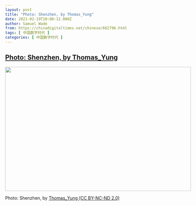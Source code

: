 ```yaml
---
layout: post
title: "Photo: Shenzhen, by Thomas_Yung"
date: 2021-02-19T20:00:12.000Z
author: Samuel Wade
from: https://chinadigitaltimes.net/chinese/662796.html
tags: [ 中国数字时代 ]
categories: [ 中国数字时代 ]
---
```

<!--1613764812000-->
[Photo: Shenzhen, by Thomas_Yung](https://chinadigitaltimes.net/chinese/662796.html)
------

<div>
<div id="attachment_662797" style="width: 610px" class="wp-caption aligncenter"><img aria-describedby="caption-attachment-662797" src="https://chinadigitaltimes.net/chinese/wp-content/blogs.dir/4/files/2021/02/50583766487_22ac1e7a67_c.jpg" alt="" width="600" height="400" class="size-full wp-image-662797" srcset="https://chinadigitaltimes.net/chinese/files/2021/02/50583766487_22ac1e7a67_c.jpg 600w, https://chinadigitaltimes.net/chinese/files/2021/02/50583766487_22ac1e7a67_c-300x200.jpg 300w" sizes="(max-width: 600px) 100vw, 600px" /><p id="caption-attachment-662797" class="wp-caption-text">Photo: Shenzhen, by <a href="https://www.flickr.com/photos/thomasyung_cn/50583766487">Thomas_Yung (CC BY-NC-ND 2.0)</a></p></div>
</div>
